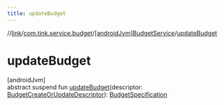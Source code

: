 ```yaml
---
title: updateBudget
---
```

//[link](../../../index.html)/[com.tink.service.budget](../index.html)/[[androidJvm]BudgetService](index.html)/[updateBudget](update-budget.html)



# updateBudget



[androidJvm]\
abstract suspend fun [updateBudget](update-budget.html)(descriptor: [BudgetCreateOrUpdateDescriptor](../../com.tink.model.budget/[android-jvm]-budget-create-or-update-descriptor/index.html)): [BudgetSpecification](../../com.tink.model.budget/index.html#1357535401%2FClasslikes%2F-812656150)




